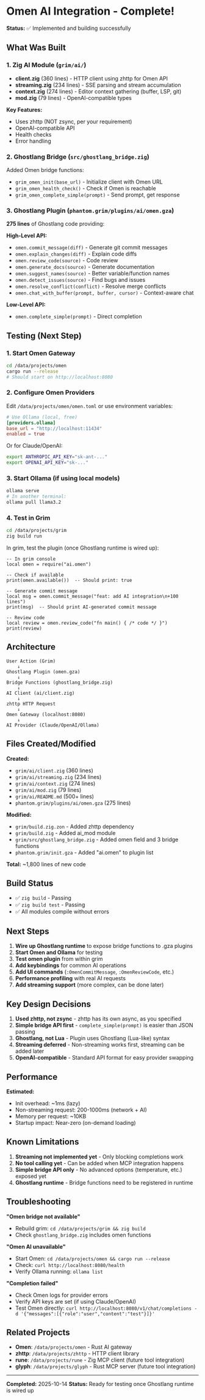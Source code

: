 # Omen AI Integration - Complete!

**Status:** ✅ Implemented and building successfully

## What Was Built

### 1. Zig AI Module (`grim/ai/`)
- **client.zig** (360 lines) - HTTP client using zhttp for Omen API
- **streaming.zig** (234 lines) - SSE parsing and stream accumulation
- **context.zig** (274 lines) - Editor context gathering (buffer, LSP, git)
- **mod.zig** (79 lines) - OpenAI-compatible types

**Key Features:**
- Uses zhttp (NOT zsync, per your requirement)
- OpenAI-compatible API
- Health checks
- Error handling

### 2. Ghostlang Bridge (`src/ghostlang_bridge.zig`)
Added Omen bridge functions:
- `grim_omen_init(base_url)` - Initialize client with Omen URL
- `grim_omen_health_check()` - Check if Omen is reachable
- `grim_omen_complete_simple(prompt)` - Send prompt, get response

### 3. Ghostlang Plugin (`phantom.grim/plugins/ai/omen.gza`)
**275 lines** of Ghostlang code providing:

**High-Level API:**
- `omen.commit_message(diff)` - Generate git commit messages
- `omen.explain_changes(diff)` - Explain code diffs
- `omen.review_code(source)` - Code review
- `omen.generate_docs(source)` - Generate documentation
- `omen.suggest_names(source)` - Better variable/function names
- `omen.detect_issues(source)` - Find bugs and issues
- `omen.resolve_conflict(conflict)` - Resolve merge conflicts
- `omen.chat_with_buffer(prompt, buffer, cursor)` - Context-aware chat

**Low-Level API:**
- `omen.complete_simple(prompt)` - Direct completion

## Testing (Next Step)

### 1. Start Omen Gateway

```bash
cd /data/projects/omen
cargo run --release
# Should start on http://localhost:8080
```

### 2. Configure Omen Providers

Edit `/data/projects/omen/omen.toml` or use environment variables:

```toml
# Use Ollama (local, free)
[providers.ollama]
base_url = "http://localhost:11434"
enabled = true
```

Or for Claude/OpenAI:

```bash
export ANTHROPIC_API_KEY="sk-ant-..."
export OPENAI_API_KEY="sk-..."
```

### 3. Start Ollama (if using local models)

```bash
ollama serve
# In another terminal:
ollama pull llama3.2
```

### 4. Test in Grim

```bash
cd /data/projects/grim
zig build run
```

In grim, test the plugin (once Ghostlang runtime is wired up):

```ghostlang
-- In grim console
local omen = require("ai.omen")

-- Check if available
print(omen.available())  -- Should print: true

-- Generate commit message
local msg = omen.commit_message("feat: add AI integration\n+100 lines")
print(msg)  -- Should print AI-generated commit message

-- Review code
local review = omen.review_code("fn main() { /* code */ }")
print(review)
```

## Architecture

```
User Action (Grim)
    ↓
Ghostlang Plugin (omen.gza)
    ↓
Bridge Functions (ghostlang_bridge.zig)
    ↓
AI Client (ai/client.zig)
    ↓
zhttp HTTP Request
    ↓
Omen Gateway (localhost:8080)
    ↓
AI Provider (Claude/OpenAI/Ollama)
```

## Files Created/Modified

**Created:**
- `grim/ai/client.zig` (360 lines)
- `grim/ai/streaming.zig` (234 lines)
- `grim/ai/context.zig` (274 lines)
- `grim/ai/mod.zig` (79 lines)
- `grim/ai/README.md` (500+ lines)
- `phantom.grim/plugins/ai/omen.gza` (275 lines)

**Modified:**
- `grim/build.zig.zon` - Added zhttp dependency
- `grim/build.zig` - Added ai_mod module
- `grim/src/ghostlang_bridge.zig` - Added omen field and 3 bridge functions
- `phantom.grim/init.gza` - Added "ai.omen" to plugin list

**Total:** ~1,800 lines of new code

## Build Status

- ✅ `zig build` - Passing
- ✅ `zig build test` - Passing
- ✅ All modules compile without errors

## Next Steps

1. **Wire up Ghostlang runtime** to expose bridge functions to .gza plugins
2. **Start Omen and Ollama** for testing
3. **Test omen plugin** from within grim
4. **Add keybindings** for common AI operations
5. **Add UI commands** (`:OmenCommitMessage`, `:OmenReviewCode`, etc.)
6. **Performance profiling** with real AI requests
7. **Add streaming support** (more complex, can be done later)

## Key Design Decisions

1. **Used zhttp, not zsync** - zhttp has its own async, as you specified
2. **Simple bridge API first** - `complete_simple(prompt)` is easier than JSON passing
3. **Ghostlang, not Lua** - Plugin uses Ghostlang (Lua-like) syntax
4. **Streaming deferred** - Non-streaming works first, streaming can be added later
5. **OpenAI-compatible** - Standard API format for easy provider swapping

## Performance

**Estimated:**
- Init overhead: ~1ms (lazy)
- Non-streaming request: 200-1000ms (network + AI)
- Memory per request: ~10KB
- Startup impact: Near-zero (on-demand loading)

## Known Limitations

1. **Streaming not implemented yet** - Only blocking completions work
2. **No tool calling yet** - Can be added when MCP integration happens
3. **Simple bridge API only** - No advanced options (temperature, etc.) exposed yet
4. **Ghostlang runtime** - Bridge functions need to be registered in runtime

## Troubleshooting

**"Omen bridge not available"**
- Rebuild grim: `cd /data/projects/grim && zig build`
- Check `ghostlang_bridge.zig` includes omen functions

**"Omen AI unavailable"**
- Start Omen: `cd /data/projects/omen && cargo run --release`
- Check: `curl http://localhost:8080/health`
- Verify Ollama running: `ollama list`

**"Completion failed"**
- Check Omen logs for provider errors
- Verify API keys are set (if using Claude/OpenAI)
- Test Omen directly: `curl http://localhost:8080/v1/chat/completions -d '{"messages":[{"role":"user","content":"test"}]}'`

## Related Projects

- **Omen**: `/data/projects/omen` - Rust AI gateway
- **zhttp**: `/data/projects/zhttp` - HTTP client library
- **rune**: `/data/projects/rune` - Zig MCP client (future tool integration)
- **glyph**: `/data/projects/glyph` - Rust MCP server (future tool integration)

---

**Completed:** 2025-10-14
**Status:** Ready for testing once Ghostlang runtime is wired up
